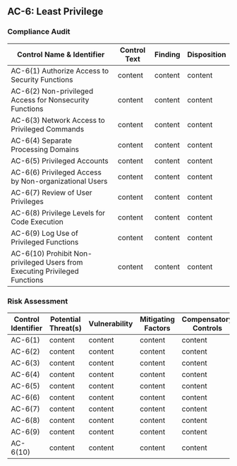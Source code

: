 ## AC-6: Least Privilege

### Compliance Audit

| Control Name & Identifier | Control Text | Finding | Disposition|
|-------- |----------| ---------| --------|
|AC-6(1) Authorize Access to Security Functions | content | content | content|
|AC-6(2) Non-privileged Access for Nonsecurity Functions| content | content | content|
|AC-6(3) Network Access to Privileged Commands| content | content | content|
|AC-6(4) Separate Processing Domains| content | content | content|
|AC-6(5) Privileged Accounts| content | content | content|
|AC-6(6) Privileged Access by Non-organizational Users| content | content | content|
|AC-6(7) Review of User Privileges| content | content | content|
|AC-6(8) Privilege Levels for Code Execution| content | content | content|
|AC-6(9) Log Use of Privileged Functions| content | content | content|
|AC-6(10) Prohibit Non-privileged Users from Executing Privileged Functions| content | content | content|


### Risk Assessment

| Control Identifier| Potential Threat(s) | Vulnerability | Mitigating Factors |  Compensatory Controls| Likelihood | Impact | Overall | Risk Explanation |
|-------- |----------| ---------| --------| ---------|-----| ----- | ----- | ------ |
|AC-6(1) | content | content | content| content | content |
|AC-6(2) | content | content | content| content | content |
|AC-6(3) | content | content | content| content | content |
|AC-6(4) | content | content | content| content | content |
|AC-6(5) | content | content | content| content | content |
|AC-6(6) | content | content | content| content | content |
|AC-6(7) | content | content | content| content | content |
|AC-6(8) | content | content | content| content | content |
|AC-6(9) | content | content | content| content | content |
|AC-6(10) | content | content | content| content | content |
